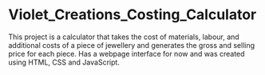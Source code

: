 # Violet_Creations_Costing_Calculator
This project is a calculator that takes the cost of materials, labour, and additional costs of a piece of jewellery and generates the gross and selling price for each piece. Has a webpage interface for now and was created using HTML, CSS and JavaScript.
